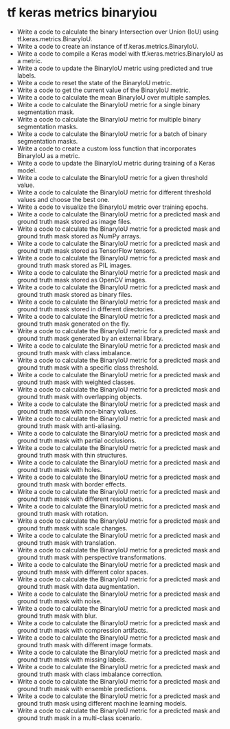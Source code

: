 # tf keras metrics binaryiou

- Write a code to calculate the binary Intersection over Union (IoU) using tf.keras.metrics.BinaryIoU.
- Write a code to create an instance of tf.keras.metrics.BinaryIoU.
- Write a code to compile a Keras model with tf.keras.metrics.BinaryIoU as a metric.
- Write a code to update the BinaryIoU metric using predicted and true labels.
- Write a code to reset the state of the BinaryIoU metric.
- Write a code to get the current value of the BinaryIoU metric.
- Write a code to calculate the mean BinaryIoU over multiple samples.
- Write a code to calculate the BinaryIoU metric for a single binary segmentation mask.
- Write a code to calculate the BinaryIoU metric for multiple binary segmentation masks.
- Write a code to calculate the BinaryIoU metric for a batch of binary segmentation masks.
- Write a code to create a custom loss function that incorporates BinaryIoU as a metric.
- Write a code to update the BinaryIoU metric during training of a Keras model.
- Write a code to calculate the BinaryIoU metric for a given threshold value.
- Write a code to calculate the BinaryIoU metric for different threshold values and choose the best one.
- Write a code to visualize the BinaryIoU metric over training epochs.
- Write a code to calculate the BinaryIoU metric for a predicted mask and ground truth mask stored as image files.
- Write a code to calculate the BinaryIoU metric for a predicted mask and ground truth mask stored as NumPy arrays.
- Write a code to calculate the BinaryIoU metric for a predicted mask and ground truth mask stored as TensorFlow tensors.
- Write a code to calculate the BinaryIoU metric for a predicted mask and ground truth mask stored as PIL images.
- Write a code to calculate the BinaryIoU metric for a predicted mask and ground truth mask stored as OpenCV images.
- Write a code to calculate the BinaryIoU metric for a predicted mask and ground truth mask stored as binary files.
- Write a code to calculate the BinaryIoU metric for a predicted mask and ground truth mask stored in different directories.
- Write a code to calculate the BinaryIoU metric for a predicted mask and ground truth mask generated on the fly.
- Write a code to calculate the BinaryIoU metric for a predicted mask and ground truth mask generated by an external library.
- Write a code to calculate the BinaryIoU metric for a predicted mask and ground truth mask with class imbalance.
- Write a code to calculate the BinaryIoU metric for a predicted mask and ground truth mask with a specific class threshold.
- Write a code to calculate the BinaryIoU metric for a predicted mask and ground truth mask with weighted classes.
- Write a code to calculate the BinaryIoU metric for a predicted mask and ground truth mask with overlapping objects.
- Write a code to calculate the BinaryIoU metric for a predicted mask and ground truth mask with non-binary values.
- Write a code to calculate the BinaryIoU metric for a predicted mask and ground truth mask with anti-aliasing.
- Write a code to calculate the BinaryIoU metric for a predicted mask and ground truth mask with partial occlusions.
- Write a code to calculate the BinaryIoU metric for a predicted mask and ground truth mask with thin structures.
- Write a code to calculate the BinaryIoU metric for a predicted mask and ground truth mask with holes.
- Write a code to calculate the BinaryIoU metric for a predicted mask and ground truth mask with border effects.
- Write a code to calculate the BinaryIoU metric for a predicted mask and ground truth mask with different resolutions.
- Write a code to calculate the BinaryIoU metric for a predicted mask and ground truth mask with rotation.
- Write a code to calculate the BinaryIoU metric for a predicted mask and ground truth mask with scale changes.
- Write a code to calculate the BinaryIoU metric for a predicted mask and ground truth mask with translation.
- Write a code to calculate the BinaryIoU metric for a predicted mask and ground truth mask with perspective transformations.
- Write a code to calculate the BinaryIoU metric for a predicted mask and ground truth mask with different color spaces.
- Write a code to calculate the BinaryIoU metric for a predicted mask and ground truth mask with data augmentation.
- Write a code to calculate the BinaryIoU metric for a predicted mask and ground truth mask with noise.
- Write a code to calculate the BinaryIoU metric for a predicted mask and ground truth mask with blur.
- Write a code to calculate the BinaryIoU metric for a predicted mask and ground truth mask with compression artifacts.
- Write a code to calculate the BinaryIoU metric for a predicted mask and ground truth mask with different image formats.
- Write a code to calculate the BinaryIoU metric for a predicted mask and ground truth mask with missing labels.
- Write a code to calculate the BinaryIoU metric for a predicted mask and ground truth mask with class imbalance correction.
- Write a code to calculate the BinaryIoU metric for a predicted mask and ground truth mask with ensemble predictions.
- Write a code to calculate the BinaryIoU metric for a predicted mask and ground truth mask using different machine learning models.
- Write a code to calculate the BinaryIoU metric for a predicted mask and ground truth mask in a multi-class scenario.
